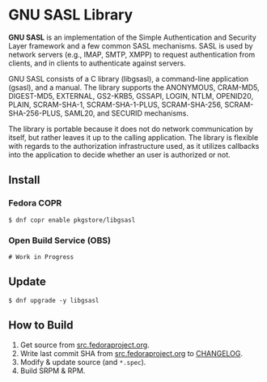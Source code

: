 # GNU SASL Library

**GNU SASL** is an implementation of the Simple Authentication and Security Layer framework and a few common SASL mechanisms. SASL is used by network servers (e.g., IMAP, SMTP, XMPP) to request authentication from clients, and in clients to authenticate against servers.

GNU SASL consists of a C library (libgsasl), a command-line application (gsasl), and a manual. The library supports the ANONYMOUS, CRAM-MD5, DIGEST-MD5, EXTERNAL, GS2-KRB5, GSSAPI, LOGIN, NTLM, OPENID20, PLAIN, SCRAM-SHA-1, SCRAM-SHA-1-PLUS, SCRAM-SHA-256, SCRAM-SHA-256-PLUS, SAML20, and SECURID mechanisms.

The library is portable because it does not do network communication by itself, but rather leaves it up to the calling application. The library is flexible with regards to the authorization infrastructure used, as it utilizes callbacks into the application to decide whether an user is authorized or not. 

## Install

### Fedora COPR

```
$ dnf copr enable pkgstore/libgsasl
```

### Open Build Service (OBS)

```
# Work in Progress
```

## Update

```
$ dnf upgrade -y libgsasl
```

## How to Build

1. Get source from [src.fedoraproject.org](https://src.fedoraproject.org/rpms/libgsasl).
2. Write last commit SHA from [src.fedoraproject.org](https://src.fedoraproject.org/rpms/libgsasl) to [CHANGELOG](CHANGELOG).
3. Modify & update source (and `*.spec`).
4. Build SRPM & RPM.
